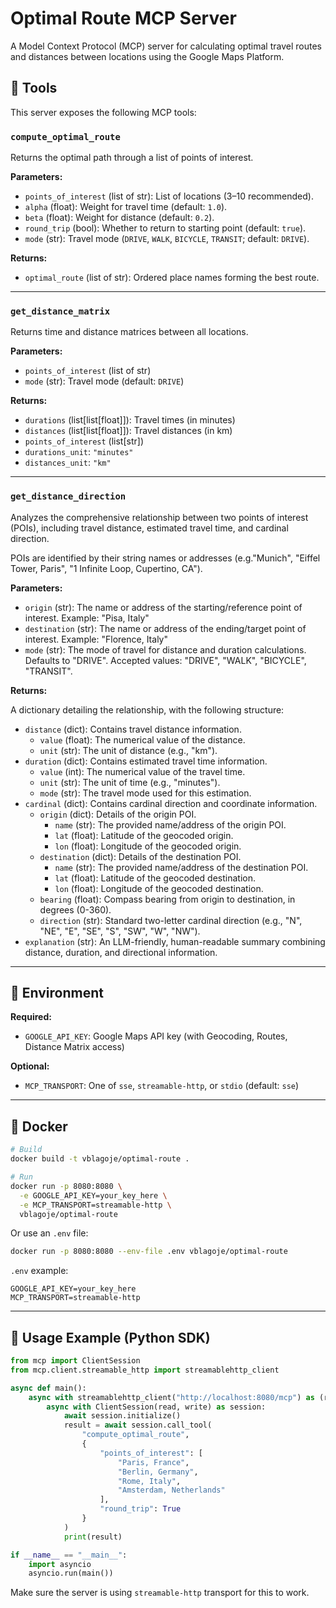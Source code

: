 # Optimal Route MCP Server

A Model Context Protocol (MCP) server for calculating optimal travel routes and distances between locations using the Google Maps Platform.

## 🧰 Tools

This server exposes the following MCP tools:

### `compute_optimal_route`

Returns the optimal path through a list of points of interest.

**Parameters:**

* `points_of_interest` (list of str): List of locations (3–10 recommended).
* `alpha` (float): Weight for travel time (default: `1.0`).
* `beta` (float): Weight for distance (default: `0.2`).
* `round_trip` (bool): Whether to return to starting point (default: `true`).
* `mode` (str): Travel mode (`DRIVE`, `WALK`, `BICYCLE`, `TRANSIT`; default: `DRIVE`).

**Returns:**

* `optimal_route` (list of str): Ordered place names forming the best route.

---

### `get_distance_matrix`

Returns time and distance matrices between all locations.

**Parameters:**

* `points_of_interest` (list of str)
* `mode` (str): Travel mode (default: `DRIVE`)

**Returns:**

* `durations` (list\[list\[float]]): Travel times (in minutes)
* `distances` (list\[list\[float]]): Travel distances (in km)
* `points_of_interest` (list\[str])
* `durations_unit`: `"minutes"`
* `distances_unit`: `"km"`

---

### `get_distance_direction`

Analyzes the comprehensive relationship between two points of interest (POIs), including travel distance, estimated travel time, and cardinal direction.

POIs are identified by their string names or addresses (e.g."Munich", "Eiffel Tower, Paris", "1 Infinite Loop, Cupertino, CA").

**Parameters:**

* `origin` (str): The name or address of the starting/reference point of interest. Example: "Pisa, Italy"
* `destination` (str): The name or address of the ending/target point of interest. Example: "Florence, Italy"
* `mode` (str): The mode of travel for distance and duration calculations. Defaults to "DRIVE". Accepted values: "DRIVE", "WALK", "BICYCLE", "TRANSIT".

**Returns:**

A dictionary detailing the relationship, with the following structure:

*   `distance` (dict): Contains travel distance information.
    *   `value` (float): The numerical value of the distance.
    *   `unit` (str): The unit of distance (e.g., "km").
*   `duration` (dict): Contains estimated travel time information.
    *   `value` (int): The numerical value of the travel time.
    *   `unit` (str): The unit of time (e.g., "minutes").
    *   `mode` (str): The travel mode used for this estimation.
*   `cardinal` (dict): Contains cardinal direction and coordinate information.
    *   `origin` (dict): Details of the origin POI.
        *   `name` (str): The provided name/address of the origin POI.
        *   `lat` (float): Latitude of the geocoded origin.
        *   `lon` (float): Longitude of the geocoded origin.
    *   `destination` (dict): Details of the destination POI.
        *   `name` (str): The provided name/address of the destination POI.
        *   `lat` (float): Latitude of the geocoded destination.
        *   `lon` (float): Longitude of the geocoded destination.
    *   `bearing` (float): Compass bearing from origin to destination, in degrees (0-360).
    *   `direction` (str): Standard two-letter cardinal direction (e.g., "N", "NE", "E", "SE", "S", "SW", "W", "NW").
*   `explanation` (str): An LLM-friendly, human-readable summary combining distance, duration, and directional information.

---

## 🔧 Environment

**Required:**

* `GOOGLE_API_KEY`: Google Maps API key (with Geocoding, Routes, Distance Matrix access)

**Optional:**

* `MCP_TRANSPORT`: One of `sse`, `streamable-http`, or `stdio` (default: `sse`)

---

## 🐳 Docker

```bash
# Build
docker build -t vblagoje/optimal-route .

# Run
docker run -p 8080:8080 \
  -e GOOGLE_API_KEY=your_key_here \
  -e MCP_TRANSPORT=streamable-http \
  vblagoje/optimal-route
```

Or use an `.env` file:

```bash
docker run -p 8080:8080 --env-file .env vblagoje/optimal-route
```

`.env` example:

```env
GOOGLE_API_KEY=your_key_here
MCP_TRANSPORT=streamable-http
```

---

## 🧪 Usage Example (Python SDK)

```python
from mcp import ClientSession
from mcp.client.streamable_http import streamablehttp_client

async def main():
    async with streamablehttp_client("http://localhost:8080/mcp") as (read, write, _):
        async with ClientSession(read, write) as session:
            await session.initialize()
            result = await session.call_tool(
                "compute_optimal_route",
                {
                    "points_of_interest": [
                        "Paris, France",
                        "Berlin, Germany",
                        "Rome, Italy",
                        "Amsterdam, Netherlands"
                    ],
                    "round_trip": True
                }
            )
            print(result)

if __name__ == "__main__":
    import asyncio
    asyncio.run(main())
```

Make sure the server is using `streamable-http` transport for this to work.
